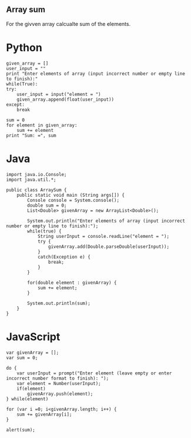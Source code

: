 Array sum
---------

For the givven array calcualte sum of the elements.

# Python

    given_array = []
    user_input = ""
    print "Enter elements of array (input incorrect number or empty line to finish):"
    while(True):
    try:
        user_input = input("element = ")
        given_array.append(float(user_input))
    except:
        break

    sum = 0
    for element in given_array:
        sum += element
    print "Sum: =", sum

# Java

    import java.io.Console;
    import java.util.*;
    
    public class ArraySum {
        public static void main (String args[]) {
            Console console = System.console();
            double sum = 0;
            List<Double> givenArray = new ArrayList<Double>();
            
            System.out.println("Enter elements of array (input incorrect number or empty line to finish):");
            while(true) {
                String userInput = console.readLine("element = ");
                try {
                    givenArray.add(Double.parseDouble(userInput));
                }
                catch(Exception e) {
                    break;
                }
            }
            
            for(double element : givenArray) {
                sum += element;
            }
            
            System.out.println(sum);
        }
    }

# JavaScript

    var givenArray = [];
    var sum = 0;
    
    do {
        var userInput = prompt("Enter element (leave empty or enter incorrect number format to finish): ");
        var element = Number(userInput);
        if(element)
            givenArray.push(element);
    } while(element)
    
    for (var i =0; i<givenArray.length; i++) {
        sum += givenArray[i];
    }
    
    alert(sum);
